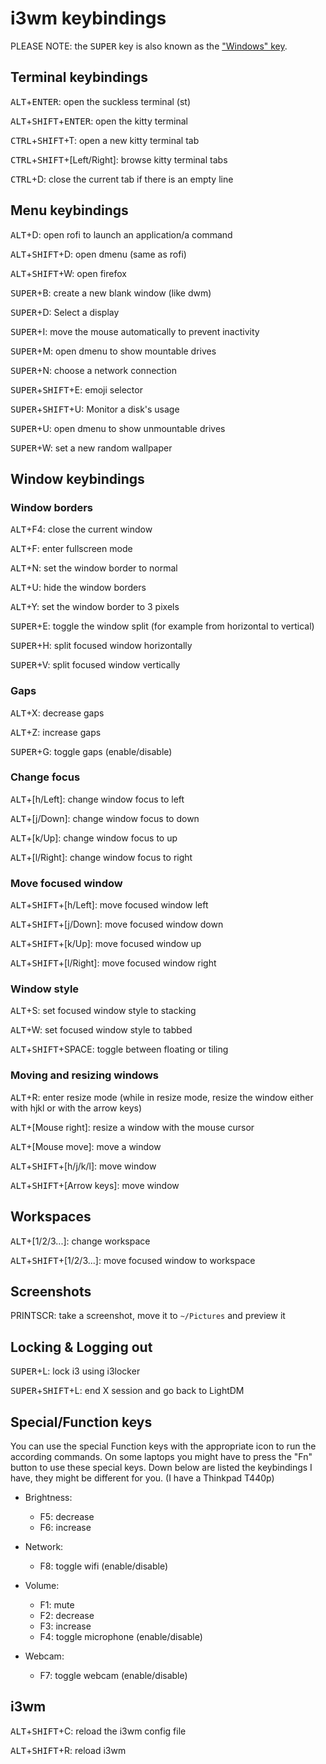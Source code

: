 # i3wm keybindings
PLEASE NOTE: the <kbd>SUPER</kbd> key is also known as the ["Windows" key](https://upload.wikimedia.org/wikipedia/commons/3/3c/Touche_Windows_8_10.jpg).

## Terminal keybindings
<kbd>ALT</kbd>+<kbd>ENTER</kbd>: open the suckless terminal (st)

<kbd>ALT</kbd>+<kbd>SHIFT</kbd>+<kbd>ENTER</kbd>: open the kitty terminal

<kbd>CTRL</kbd>+<kbd>SHIFT</kbd>+T: open a new kitty terminal tab

<kbd>CTRL</kbd>+<kbd>SHIFT</kbd>+[Left/Right]: browse kitty terminal tabs

<kbd>CTRL</kbd>+D: close the current tab if there is an empty line

## Menu keybindings
<kbd>ALT</kbd>+D: open rofi to launch an application/a command

<kbd>ALT</kbd>+<kbd>SHIFT</kbd>+D: open dmenu (same as rofi)

<kbd>ALT</kbd>+<kbd>SHIFT</kbd>+W: open firefox

<kbd>SUPER</kbd>+B: create a new blank window (like dwm)

<kbd>SUPER</kbd>+D: Select a display

<kbd>SUPER</kbd>+I: move the mouse automatically to prevent inactivity

<kbd>SUPER</kbd>+M: open dmenu to show mountable drives

<kbd>SUPER</kbd>+N: choose a network connection

<kbd>SUPER</kbd>+<kbd>SHIFT</kbd>+E: emoji selector

<kbd>SUPER</kbd>+<kbd>SHIFT</kbd>+U: Monitor a disk's usage

<kbd>SUPER</kbd>+U: open dmenu to show unmountable drives

<kbd>SUPER</kbd>+W: set a new random wallpaper

## Window keybindings
### Window borders
<kbd>ALT</kbd>+F4: close the current window

<kbd>ALT</kbd>+F: enter fullscreen mode

<kbd>ALT</kbd>+N: set the window border to normal

<kbd>ALT</kbd>+U: hide the window borders

<kbd>ALT</kbd>+Y: set the window border to 3 pixels

<kbd>SUPER</kbd>+E: toggle the window split (for example from horizontal to vertical)

<kbd>SUPER</kbd>+H: split focused window horizontally

<kbd>SUPER</kbd>+V: split focused window vertically

### Gaps
<kbd>ALT</kbd>+X: decrease gaps

<kbd>ALT</kbd>+Z: increase gaps

<kbd>SUPER</kbd>+G: toggle gaps (enable/disable)

### Change focus
<kbd>ALT</kbd>+[h/Left]: change window focus to left

<kbd>ALT</kbd>+[j/Down]: change window focus to down

<kbd>ALT</kbd>+[k/Up]: change window focus to up

<kbd>ALT</kbd>+[l/Right]: change window focus to right

### Move focused window
<kbd>ALT</kbd>+<kbd>SHIFT</kbd>+[h/Left]: move focused window left

<kbd>ALT</kbd>+<kbd>SHIFT</kbd>+[j/Down]: move focused window down

<kbd>ALT</kbd>+<kbd>SHIFT</kbd>+[k/Up]: move focused window up

<kbd>ALT</kbd>+<kbd>SHIFT</kbd>+[l/Right]: move focused window right

### Window style
<kbd>ALT</kbd>+S: set focused window style to stacking

<kbd>ALT</kbd>+W: set focused window style to tabbed

<kbd>ALT</kbd>+<kbd>SHIFT</kbd>+SPACE: toggle between floating or tiling

### Moving and resizing windows
<kbd>ALT</kbd>+R: enter resize mode (while in resize mode, resize the window either with hjkl or with the arrow keys)

<kbd>ALT</kbd>+[Mouse right]: resize a window with the mouse cursor

<kbd>ALT</kbd>+[Mouse move]: move a window

<kbd>ALT</kbd>+<kbd>SHIFT</kbd>+[h/j/k/l]: move window

<kbd>ALT</kbd>+<kbd>SHIFT</kbd>+[Arrow keys]: move window

## Workspaces
<kbd>ALT</kbd>+[1/2/3...]: change workspace

<kbd>ALT</kbd>+<kbd>SHIFT</kbd>+[1/2/3...]: move focused window to workspace

## Screenshots
PRINTSCR: take a screenshot, move it to `~/Pictures` and preview it

## Locking & Logging out
<kbd>SUPER</kbd>+L: lock i3 using i3locker

<kbd>SUPER</kbd>+<kbd>SHIFT</kbd>+L: end X session and go back to LightDM

## Special/Function keys
You can use the special Function keys with the appropriate icon to run the according commands. On some laptops you might have to press the "Fn" button to use these special keys. Down below are listed the keybindings I have, they might be different for you. (I have a Thinkpad T440p)

+ Brightness:
	- F5: decrease
	- F6: increase

+ Network:
	- F8: toggle wifi (enable/disable)

+ Volume:
	- F1: mute
	- F2: decrease
	- F3: increase
	- F4: toggle microphone (enable/disable)

+ Webcam:
	- F7: toggle webcam (enable/disable)

## i3wm
<kbd>ALT</kbd>+<kbd>SHIFT</kbd>+C: reload the i3wm config file

<kbd>ALT</kbd>+<kbd>SHIFT</kbd>+R: reload i3wm

